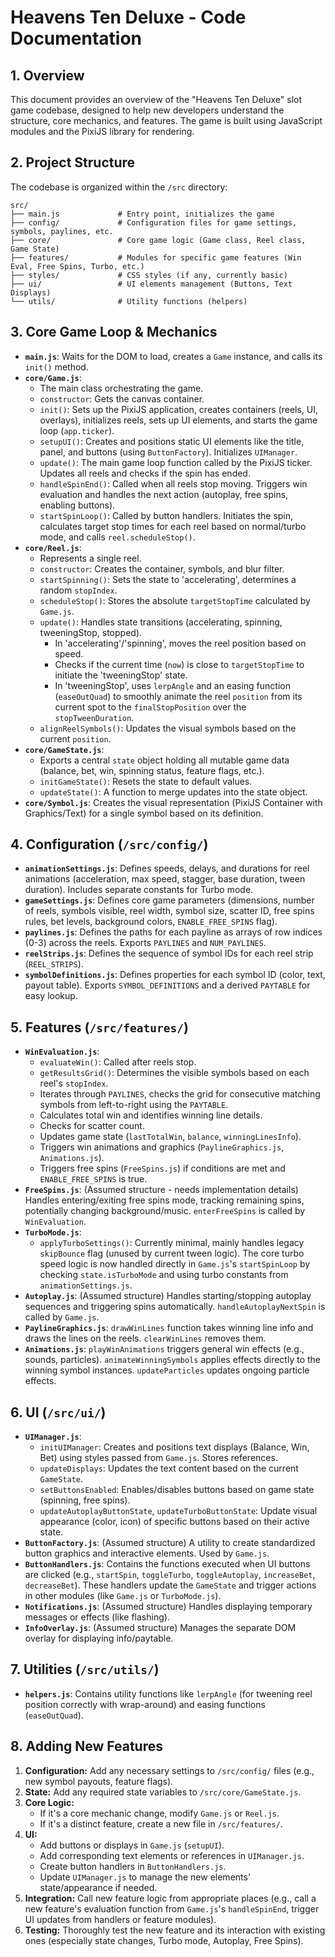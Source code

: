 # Heavens Ten Deluxe - Code Documentation

## 1. Overview

This document provides an overview of the "Heavens Ten Deluxe" slot game codebase, designed to help new developers understand the structure, core mechanics, and features. The game is built using JavaScript modules and the PixiJS library for rendering.

## 2. Project Structure

The codebase is organized within the `/src` directory:

```
src/
├── main.js             # Entry point, initializes the game
├── config/             # Configuration files for game settings, symbols, paylines, etc.
├── core/               # Core game logic (Game class, Reel class, Game State)
├── features/           # Modules for specific game features (Win Eval, Free Spins, Turbo, etc.)
├── styles/             # CSS styles (if any, currently basic)
├── ui/                 # UI elements management (Buttons, Text Displays)
└── utils/              # Utility functions (helpers)
```

## 3. Core Game Loop & Mechanics

*   **`main.js`**: Waits for the DOM to load, creates a `Game` instance, and calls its `init()` method.
*   **`core/Game.js`**:
    *   The main class orchestrating the game.
    *   `constructor`: Gets the canvas container.
    *   `init()`: Sets up the PixiJS application, creates containers (reels, UI, overlays), initializes reels, sets up UI elements, and starts the game loop (`app.ticker`).
    *   `setupUI()`: Creates and positions static UI elements like the title, panel, and buttons (using `ButtonFactory`). Initializes `UIManager`.
    *   `update()`: The main game loop function called by the PixiJS ticker. Updates all reels and checks if the spin has ended.
    *   `handleSpinEnd()`: Called when all reels stop moving. Triggers win evaluation and handles the next action (autoplay, free spins, enabling buttons).
    *   `startSpinLoop()`: Called by button handlers. Initiates the spin, calculates target stop times for each reel based on normal/turbo mode, and calls `reel.scheduleStop()`.
*   **`core/Reel.js`**:
    *   Represents a single reel.
    *   `constructor`: Creates the container, symbols, and blur filter.
    *   `startSpinning()`: Sets the state to 'accelerating', determines a random `stopIndex`.
    *   `scheduleStop()`: Stores the absolute `targetStopTime` calculated by `Game.js`.
    *   `update()`: Handles state transitions (accelerating, spinning, tweeningStop, stopped).
        *   In 'accelerating'/'spinning', moves the reel position based on speed.
        *   Checks if the current time (`now`) is close to `targetStopTime` to initiate the 'tweeningStop' state.
        *   In 'tweeningStop', uses `lerpAngle` and an easing function (`easeOutQuad`) to smoothly animate the reel `position` from its current spot to the `finalStopPosition` over the `stopTweenDuration`.
    *   `alignReelSymbols()`: Updates the visual symbols based on the current `position`.
*   **`core/GameState.js`**:
    *   Exports a central `state` object holding all mutable game data (balance, bet, win, spinning status, feature flags, etc.).
    *   `initGameState()`: Resets the state to default values.
    *   `updateState()`: A function to merge updates into the state object.
*   **`core/Symbol.js`**: Creates the visual representation (PixiJS Container with Graphics/Text) for a single symbol based on its definition.

## 4. Configuration (`/src/config/`)

*   **`animationSettings.js`**: Defines speeds, delays, and durations for reel animations (acceleration, max speed, stagger, base duration, tween duration). Includes separate constants for Turbo mode.
*   **`gameSettings.js`**: Defines core game parameters (dimensions, number of reels, symbols visible, reel width, symbol size, scatter ID, free spins rules, bet levels, background colors, `ENABLE_FREE_SPINS` flag).
*   **`paylines.js`**: Defines the paths for each payline as arrays of row indices (0-3) across the reels. Exports `PAYLINES` and `NUM_PAYLINES`.
*   **`reelStrips.js`**: Defines the sequence of symbol IDs for each reel strip (`REEL_STRIPS`).
*   **`symbolDefinitions.js`**: Defines properties for each symbol ID (color, text, payout table). Exports `SYMBOL_DEFINITIONS` and a derived `PAYTABLE` for easy lookup.

## 5. Features (`/src/features/`)

*   **`WinEvaluation.js`**:
    *   `evaluateWin()`: Called after reels stop.
    *   `getResultsGrid()`: Determines the visible symbols based on each reel's `stopIndex`.
    *   Iterates through `PAYLINES`, checks the grid for consecutive matching symbols from left-to-right using the `PAYTABLE`.
    *   Calculates total win and identifies winning line details.
    *   Checks for scatter count.
    *   Updates game state (`lastTotalWin`, `balance`, `winningLinesInfo`).
    *   Triggers win animations and graphics (`PaylineGraphics.js`, `Animations.js`).
    *   Triggers free spins (`FreeSpins.js`) if conditions are met and `ENABLE_FREE_SPINS` is true.
*   **`FreeSpins.js`**: (Assumed structure - needs implementation details) Handles entering/exiting free spins mode, tracking remaining spins, potentially changing background/music. `enterFreeSpins` is called by `WinEvaluation`.
*   **`TurboMode.js`**:
    *   `applyTurboSettings()`: Currently minimal, mainly handles legacy `skipBounce` flag (unused by current tween logic). The core turbo speed logic is now handled directly in `Game.js`'s `startSpinLoop` by checking `state.isTurboMode` and using turbo constants from `animationSettings.js`.
*   **`Autoplay.js`**: (Assumed structure) Handles starting/stopping autoplay sequences and triggering spins automatically. `handleAutoplayNextSpin` is called by `Game.js`.
*   **`PaylineGraphics.js`**: `drawWinLines` function takes winning line info and draws the lines on the reels. `clearWinLines` removes them.
*   **`Animations.js`**: `playWinAnimations` triggers general win effects (e.g., sounds, particles). `animateWinningSymbols` applies effects directly to the winning symbol instances. `updateParticles` updates ongoing particle effects.

## 6. UI (`/src/ui/`)

*   **`UIManager.js`**:
    *   `initUIManager`: Creates and positions text displays (Balance, Win, Bet) using styles passed from `Game.js`. Stores references.
    *   `updateDisplays`: Updates the text content based on the current `GameState`.
    *   `setButtonsEnabled`: Enables/disables buttons based on game state (spinning, free spins).
    *   `updateAutoplayButtonState`, `updateTurboButtonState`: Update visual appearance (color, icon) of specific buttons based on their active state.
*   **`ButtonFactory.js`**: (Assumed structure) A utility to create standardized button graphics and interactive elements. Used by `Game.js`.
*   **`ButtonHandlers.js`**: Contains the functions executed when UI buttons are clicked (e.g., `startSpin`, `toggleTurbo`, `toggleAutoplay`, `increaseBet`, `decreaseBet`). These handlers update the `GameState` and trigger actions in other modules (like `Game.js` or `TurboMode.js`).
*   **`Notifications.js`**: (Assumed structure) Handles displaying temporary messages or effects (like flashing).
*   **`InfoOverlay.js`**: (Assumed structure) Manages the separate DOM overlay for displaying info/paytable.

## 7. Utilities (`/src/utils/`)

*   **`helpers.js`**: Contains utility functions like `lerpAngle` (for tweening reel position correctly with wrap-around) and easing functions (`easeOutQuad`).

## 8. Adding New Features

1.  **Configuration:** Add any necessary settings to `/src/config/` files (e.g., new symbol payouts, feature flags).
2.  **State:** Add any required state variables to `/src/core/GameState.js`.
3.  **Core Logic:**
    *   If it's a core mechanic change, modify `Game.js` or `Reel.js`.
    *   If it's a distinct feature, create a new file in `/src/features/`.
4.  **UI:**
    *   Add buttons or displays in `Game.js` (`setupUI`).
    *   Add corresponding text elements or references in `UIManager.js`.
    *   Create button handlers in `ButtonHandlers.js`.
    *   Update `UIManager.js` to manage the new elements' state/appearance if needed.
5.  **Integration:** Call new feature logic from appropriate places (e.g., call a new feature's evaluation function from `Game.js`'s `handleSpinEnd`, trigger UI updates from handlers or feature modules).
6.  **Testing:** Thoroughly test the new feature and its interaction with existing ones (especially state changes, Turbo mode, Autoplay, Free Spins).
